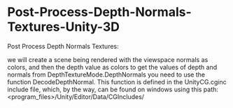 # Post-Process-Depth-Normals-Textures-Unity-3D
Post Process Depth Normals Textures:

we will create a  scene being rendered with the viewspace normals as colors, and then the depth value as colors
to get the values of depth and normals from DepthTextureMode.DepthNormals you need to use the function DecodeDepthNormal. This function is defined in the UnityCG.cginc include file, which, by the way, can be found on windows using this path: <program_files>/Unity/Editor/Data/CGIncludes/
